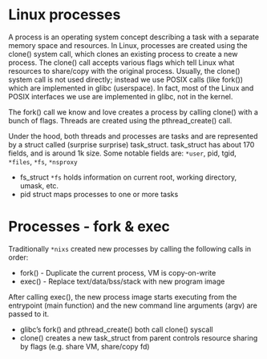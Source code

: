 # Linux processes

A process is an operating system concept describing a task with a separate memory space and resources. In Linux, processes are created using the clone() system call, which clones an existing process to create a new process. The clone() call accepts various flags which tell Linux what resources to share/copy with the original process. Usually, the clone() system call is not used directly; instead we use POSIX calls (like fork()) which are implemented in glibc (userspace). In fact, most of the Linux and POSIX interfaces we use are implemented in glibc, not in the kernel.

The fork() call we know and love creates a process by calling clone() with a bunch of flags. Threads are created using the pthread_create() call.

Under the hood, both threads and processes are tasks and are represented by a struct called (surprise surprise) task_struct. task_struct has about 170 fields, and is around 1k size. Some notable fields are: `*user`, pid, tgid, `*files`, `*fs`, `*nsproxy`

- fs_struct `*fs` holds information on current root, working directory, umask, etc.
- pid struct maps processes to one or more tasks

# Processes - fork & exec

Traditionally `*nixs` created new processes by calling the following calls in order:

- fork() - Duplicate the current process, VM is copy-on-write
- exec() - Replace text/data/bss/stack with new program image

After calling exec(), the new process image starts executing from the entrypoint (main function) and the new command line arguments (argv) are passed to it.

- glibc’s fork() and pthread_create() both call clone() syscall
- clone() creates a new task_struct from parent controls resource sharing by flags (e.g. share VM, share/copy fd)
